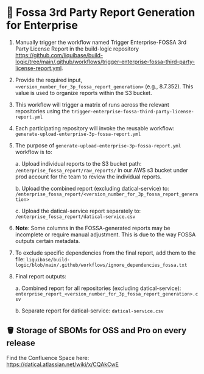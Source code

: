 # 📓 Fossa 3rd Party Report Generation for Enterprise

1. Manually trigger the workflow named Trigger Enterprise-FOSSA 3rd Party License Report in the build-logic repository <https://github.com/liquibase/build-logic/tree/main/.github/workflows/trigger-enterprise-fossa-third-party-license-report.yml>.
2. Provide the required input, `<version_number_for_3p_fossa_report_generation>` (e.g., 8.7.352). This value is used to organize reports within the S3 bucket.
3. This workflow will trigger a matrix of runs across the relevant repositories using the `trigger-enterprise-fossa-third-party-license-report.yml`
4. Each participating repository will invoke the reusable workflow: `generate-upload-enterprise-3p-fossa-report.yml`
5. The purpose of `generate-upload-enterprise-3p-fossa-report.yml` workflow is to:

    a. Upload individual reports to the S3 bucket path: `/enterprise_fossa_report/raw_reports/` in our AWS s3 bucket under prod account for the team to review the individual reports.

    b. Upload the combined report (excluding datical-service) to: `/enterprise_fossa_report/<version_number_for_3p_fossa_report_generation>`

    c. Upload the datical-service report separately to: `/enterprise_fossa_report/datical-service.csv`

6. **Note**: Some columns in the FOSSA-generated reports may be incomplete or require manual adjustment. This is due to the way FOSSA outputs certain metadata.
7. To exclude specific dependencies from the final report, add them to the file: `liquibase/build-logic/blob/main/.github/workflows/ignore_dependencies_fossa.txt`
8. Final report outputs:

    a. Combined report for all repositories (excluding datical-service): `enterprise_report_<version_number_for_3p_fossa_report_generation>.csv`

    b. Separate report for datical-service: `datical-service.csv`

## 🪣 Storage of SBOMs for OSS and Pro on every release

   Find the Confluence Space here: <https://datical.atlassian.net/wiki/x/CQAkCwE>
